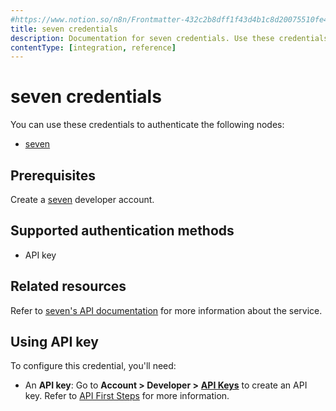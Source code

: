 ```yaml
---
#https://www.notion.so/n8n/Frontmatter-432c2b8dff1f43d4b1c8d20075510fe4
title: seven credentials
description: Documentation for seven credentials. Use these credentials to authenticate seven in n8n, a workflow automation platform.
contentType: [integration, reference]
---
```


# seven credentials

You can use these credentials to authenticate the following nodes:

- [seven](/integrations/builtin/app-nodes/n8n-nodes-base.sms77.md)

## Prerequisites

Create a [seven](https://www.seven.io/en) developer account.

## Supported authentication methods

- API key

## Related resources

Refer to [seven's API documentation](https://docs.seven.io/en) for more information about the service.

## Using API key

To configure this credential, you'll need:

- An **API key**: Go to **Account > Developer >** [**API Keys**](https://app.seven.io/developer#create-api-key) to create an API key. Refer to [API First Steps](https://docs.seven.io/en/rest-api/first-steps) for more information.

